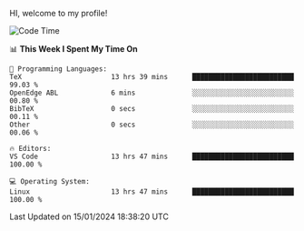 HI, welcome to my profile!
<!--START_SECTION:waka-->
![Code Time](http://img.shields.io/badge/Code%20Time-1%2C821%20hrs%2034%20mins-blue)

📊 **This Week I Spent My Time On** 

```text
💬 Programming Languages: 
TeX                      13 hrs 39 mins      █████████████████████████   99.03 % 
OpenEdge ABL             6 mins              ░░░░░░░░░░░░░░░░░░░░░░░░░   00.80 % 
BibTeX                   0 secs              ░░░░░░░░░░░░░░░░░░░░░░░░░   00.11 % 
Other                    0 secs              ░░░░░░░░░░░░░░░░░░░░░░░░░   00.06 % 

🔥 Editors: 
VS Code                  13 hrs 47 mins      █████████████████████████   100.00 % 

💻 Operating System: 
Linux                    13 hrs 47 mins      █████████████████████████   100.00 % 
```


 Last Updated on 15/01/2024 18:38:20 UTC
<!--END_SECTION:waka-->
